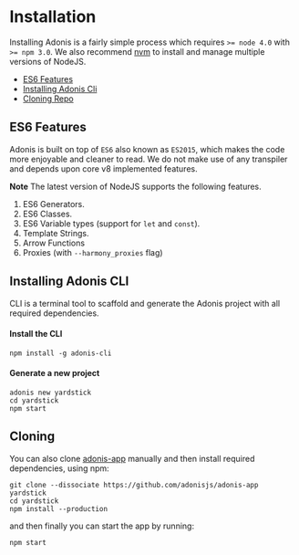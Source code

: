 # Installation

Installing Adonis is a fairly simple process which requires `>= node 4.0` with `>= npm 3.0`. We also recommend [nvm](https://github.com/creationix/nvm) to install and manage multiple versions of NodeJS.

- [ES6 Features](#es6-features)
- [Installing Adonis Cli](#installing-adonis-cli)
- [Cloning Repo](#cloning-repo)

## ES6 Features

Adonis is built on top of `ES6` also known as `ES2015`, which makes the code more enjoyable and cleaner to read. We do not make use of any transpiler and depends upon core v8 implemented features.

<div class="__note">
  <strong>Note</strong>
  The latest version of NodeJS supports the following features.
</div>

1. ES6 Generators.
2. ES6 Classes.
3. ES6 Variable types (support for `let` and `const`).
4. Template Strings.
5. Arrow Functions
6. Proxies (with `--harmony_proxies` flag)

## Installing Adonis CLI

CLI is a terminal tool to scaffold and generate the Adonis project with all required dependencies.

#### Install the CLI

```bash,line-numbers
npm install -g adonis-cli
```

#### Generate a new project

```bash,line-numbers
adonis new yardstick
cd yardstick
npm start
```

## Cloning

You can also clone [adonis-app](https://github.com/adonisjs/adonis-app.git) manually and then install required dependencies, using npm:

```bash,line-numbers
git clone --dissociate https://github.com/adonisjs/adonis-app yardstick
cd yardstick
npm install --production
```

and then finally you can start the app by running:

```bash,line-numbers
npm start
```
